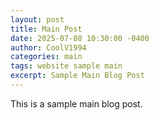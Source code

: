 ```yaml
---
layout: post
title: Main Post
date: 2025-07-08 10:30:00 -0400
author: CoolV1994
categories: main
tags: website sample main
excerpt: Sample Main Blog Post
---
```


This is a sample main blog post.
